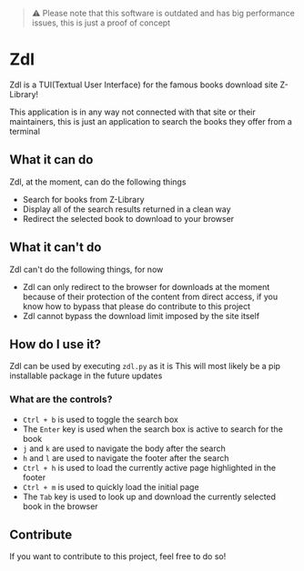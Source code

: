 > ⚠ Please note that this software is outdated and has big performance issues, this is just a proof of concept

# Zdl

Zdl is a TUI(Textual User Interface) for the famous books download site Z-Library!

This application is in any way not connected with that site or their maintainers, this is just an application to search the books they offer from a terminal

## What it can do

Zdl, at the moment, can do the following things

* Search for books from Z-Library
* Display all of the search results returned in a clean way
* Redirect the selected book to download to your browser

## What it can't do

Zdl can't do the following things, for now

* Zdl can only redirect to the browser for downloads at the moment because of their protection of the content from direct access, if you know how to bypass that please do contribute to this project
* Zdl cannot bypass the download limit imposed by the site itself

## How do I use it?

Zdl can be used by executing `zdl.py` as it is
This will most likely be a pip installable package in the future updates

### What are the controls?

* `Ctrl + b` is used to toggle the search box
* The `Enter` key is used when the search box is active to search for the book
* `j` and `k` are used to navigate the body after the search
* `h` and `l` are used to navigate the footer after the search
* `Ctrl + h` is used to load the currently active page highlighted in the footer
* `Ctrl + m` is used to quickly load the initial page
* The `Tab` key is used to look up and download the currently selected book in the browser

## Contribute

If you want to contribute to this project, feel free to do so!

